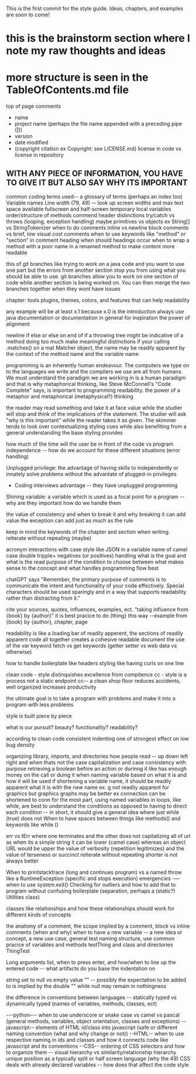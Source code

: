 This is the first commit for the style guide. Ideas, chapters, and examples are soon to come!

# this is the brainstorm section where I note my raw thoughts and ideas
# more structure is seen in the TableOfContents.md file

top of page comments
- name
- project name (perhaps the file name appended with a preceding pipe (|))
- version
- date modified
- (copyright citation ex Copyright: see LICENSE.md)
license in code vs license in repository

## WITH ANY PIECE OF INFORMATION, YOU HAVE TO GIVE IT BUT ALSO SAY WHY ITS IMPORTANT

common coding terms used-- a glossary of terms (perhaps an index too)
Variable names
Line width (79, 49) -- look up screen widths and max text space available fullscreen and half-screen
temporary local variables
order/structure of methods
commend header distinctions
try/catch vs throws (looping, exception handling)
maybe primitives vs objects ex String[] vs StringTokenizer
when to do comments inline vs newline
block comments vs brief, low visual cost comments
when to use keywords like "method" or "section" in comment heading
when should headings occur
when to wrap a method with a poor name in a renamed method to make content more
readable

this of git branches like trying to work on a java code and you want to use one
part but the errors from another section stop you from using what you should be
able to use. git branches allow you to work on one section of code while another
section is being worked on. You can then merge the two branches together when
they wont have issues

chapter: tools plugins, themes, colors, and features that can help readability

any example will be at least x.1 because x.0 is the introduction always
use java documentation or documentation in general for inspiration
the power of alignment

newline if else or else on end of if
a throwing tree might be indicative of a method doing too much
make meaningful distinctions
if your calling .matches() on a mat Matcher object, the name may be readily apparent by the context 
of the method name and the variable name

programming is an inherently human endeavour. The computers we type on to the languages we write
and the compilers we use are all from humans. We must understand the paradigm we are working in
is a human paradigm and that is why metaphorical thinking, like Steve McConnell's "Code Complete"
says, is important to programming readability.
the power of a metaphor and metaphorical (metaphysical?) thinking

the reader may read something and take it at face value while the studier will
stop and think of the implications of the statement. The studier will ask "why is this important"
while the reader takes it as given. The skimmer tends to look over contextualizing styling
cues while also benefiting from a general understanding the base styling provides


how much of the time will the user be in front of the code vs program independence
-- how do we account for these different situations (error handling)

Unplugged privilege: the advantage of having skills to independently or innately
solve problems without the advantate of plugged-in privileges
- Coding interviews advantage -- they have unplugged programming

Shining variable: a variable which is used as a focal point for a program -- why are they important
how do we handle them

the value of consistency and when to break it and why breaking it can add value
the exception can add just as much as the rule

keep in mind the keywords of the chapter and section when writing. reiterate without repeating (maybe)

acronym interactions with case style like JSON in a variable name of camel case
double tripple+ negatives (or positives) handling
what is the goal and what is the read purpose of the condition to choose between 
what makes sense to the concept and what handles programming flow best

chatGPT says "Remember, the primary purpose of comments is to communicate the intent and 
functionality of your code effectively. Special characters should be used sparingly and in a way that 
supports readability rather than distracting from it."

cite your sources, quotes, influences, examples, ect. 
"taking influence from {book} by {author}" it is best pracice to do {thing} this way
--example from {book} by {author}, chapter, page

readability is like a loading bar of readily apperent, the sections of readily 
apparent code all together creates a cohesive readable document
the use of the var keyword
fetch vs get keywords (getter setter vs web data vs otherwise)

how to handle boilerplate like headers styling like having curls on one line

clean code - style distinquishes excellence from compitence
cc - style is a process not a static endpoint
cc-- a clean shop floor reduces accidents, well organized increases productivity

the ultimate goal is to take a program with problems and make it into a program with less problems


style is built piece by piece

what is our pursuit? beauty? functionality? readability?

according to clean code consistent indenting one of strongest effect on low bug density

organizing library, imports, and directories
how people read -- up down left right and when thats not the case
capitalization and case consistency with purpose
retrieving a boolean before an action or durinng it like has enough money on the call or duing it
when naming variable based on what it is and how it will be used
if shortening a variable name, it should be readily apparent what it is with the new name
ex. g not readily apparent for graphics but graphics graphs may be better
ex connection can be shortened to conn 
for the most part, using named variables in loops, like while, are best to 
understand the conditions as opposed to having to direct each condition -- in short, it should give a general
idea where just while (true) does not
When to have spaces between things like methods() and keywords like while ()

err vs tErr where one terminates and the other does not
capitalizing all of url as when its a simple string it can be lower (camel case) whereas an object URL would be upper
the value of verbosity (repetition legitimizes) and the value
of terseness or succinct reiterate without repeating
shorter is not always better

When to printstacktrace (long and continues program) vs a named throw like a RuntimeException 
(specific and stops execution)
emergencies -— when to use system.exit()
Checking for outliers and how to add that to program without confusing boilerplate 
(separation, perhaps a (static?) Utilities class)

classes like relationships and how these relationships should work for different kinds of concepts


the anatomy of a comment, the scope implied by a comment, block vs inline comments (when and why)
when to have a new variable -- a new idea or concept, a new use case, 
general test naming structure, use common pracice of variables and methods testThing
and class and directories ThingTest

Long arguments list, when to press enter, and how/when to line up the entered code -- 
what artifacts do you base the indentation on

string set to null vs empty value "" -- possibly the expectation to be added
to is implied by the double "" while null may remain in nothingness

the difference in conventions between languages -- statically typed vs dynamically 
typed (names of variables, methods, classes, ect)

---python---
when to use underscore or snake case vs camel vs pascal (general methods, variables,
object orientation, classes and exceptions)
--javascript--
elements of HTML id/class into javascript (safe or different naming convention (what and why change or not))
--HTML--
when to use respective naming in ids and classes and how it connects code like javascript and its conventions
--CSS--
ordering of CSS selectors and how to organize them -- visual hierarchy vs similarity/relationship hierarchy
unique position as a typically split or half screen language (why the 49)
CSS deals with already declared variables -- how does that affect the code style